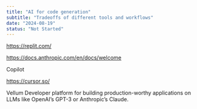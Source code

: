```yaml
---
title: "AI for code generation"
subtitle: "Tradeoffs of different tools and workflows"
date: "2024-08-19"
status: "Not Started"
---
```


https://replit.com/

https://docs.anthropic.com/en/docs/welcome

Copilot

https://cursor.so/

Vellum
Developer platform for building production-worthy applications on LLMs like OpenAI’s GPT-3 or Anthropic’s Claude.
